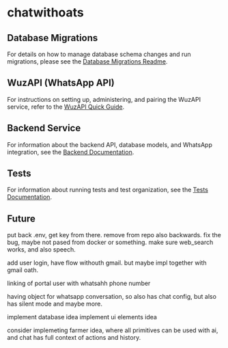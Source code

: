 # chatwithoats

## Database Migrations

For details on how to manage database schema changes and run migrations, please see the [Database Migrations Readme](db/README.md).

## WuzAPI (WhatsApp API)

For instructions on setting up, administering, and pairing the WuzAPI service, refer to the [WuzAPI Quick Guide](wuzapi/README.md).

## Backend Service

For information about the backend API, database models, and WhatsApp integration, see the [Backend Documentation](backend/README.md).

## Tests

For information about running tests and test organization, see the [Tests Documentation](tests/README.md).

## Future

put back .env, get key from there. remove from repo also backwards. fix the bug, maybe not pased from docker or something.
make sure web_search works, and also speech. 

add user login, have flow withouth gmail. but maybe impl together with gmail oath.

linking of portal user with whatsahh phone number

having object for whatsapp conversation, so also has chat config, but also has silent mode and maybe more.

implement database idea
implement ui elements idea

consider implemeting farmer idea, where all primitives can be used with ai, and chat has full context of actions and history.
